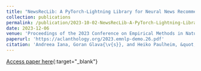 ```yaml
---
title: "NewsRecLib: A PyTorch-Lightning Library for Neural News Recommendation"
collection: publications
permalink: /publication/2023-10-02-NewsRecLib-A-PyTorch-Lightning-Library-for-Neural-News-Recommendation
date: 2023-12-06
venue: 'Proceedings of the 2023 Conference on Empirical Methods in Natural Language Processing: System Demonstrations, pp. 296–310. 2023.'
paperurl: 'https://aclanthology.org/2023.emnlp-demo.26.pdf'
citation: 'Andreea Iana, Goran Glava{\v{s}}, and Heiko Paulheim, &quot;NewsRecLib: A PyTorch-Lightning Library for Neural News Recommendation.&quot; In Proceedings of the 2023 Conference on Empirical Methods in Natural Language Processing: System Demonstrations. 2023.'
---
```

[Access paper here](https://aclanthology.org/2023.emnlp-demo.26.pdf){:target="_blank"}
